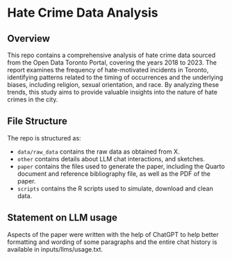 # Hate Crime Data Analysis

## Overview

This repo contains a comprehensive analysis of hate crime data sourced from the Open Data Toronto Portal, covering the years 2018 to 2023. The report examines the frequency of hate-motivated incidents in Toronto, identifying patterns related to the timing of occurrences and the underlying biases, including religion, sexual orientation, and race. By analyzing these trends, this study aims to provide valuable insights into the nature of hate crimes in the city.


## File Structure

The repo is structured as:

-   `data/raw_data` contains the raw data as obtained from X.
-   `other` contains details about LLM chat interactions, and sketches.
-   `paper` contains the files used to generate the paper, including the Quarto document and reference bibliography file, as well as the PDF of the paper. 
-   `scripts` contains the R scripts used to simulate, download and clean data.


## Statement on LLM usage

Aspects of the paper were written with the help of ChatGPT to help better formatting and wording of some paragraphs and the entire chat history is available in inputs/llms/usage.txt.

